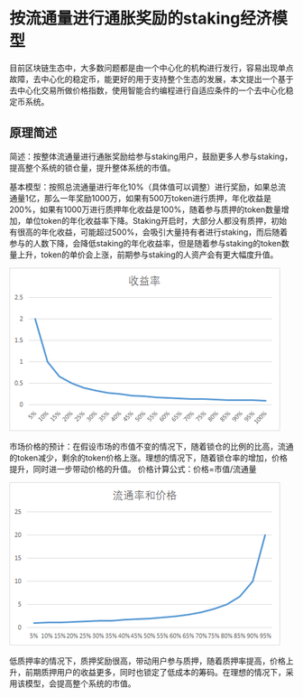 # 按流通量进行通胀奖励的staking经济模型

目前区块链生态中，大多数问题都是由一个中心化的机构进行发行，容易出现单点故障，去中心化的稳定币，能更好的用于支持整个生态的发展，本文提出一个基于去中心化交易所做价格指数，使用智能合约编程进行自适应条件的一个去中心化稳定币系统。

## 原理简述

简述：按整体流通量进行通胀奖励给参与staking用户，鼓励更多人参与staking，提高整个系统的锁仓量，提升整体系统的市值。

基本模型：按照总流通量进行年化10%（具体值可以调整）进行奖励，如果总流通量1亿，那么一年奖励1000万，如果有500万token进行质押，年化收益是200%，如果有1000万进行质押年化收益是100%，随着参与质押的token数量增加，单位token的年化收益率下降。Staking开启时，大部分人都没有质押，初始有很高的年化收益，可能超过500%，会吸引大量持有者进行staking，而后随着参与的人数下降，会降低staking的年化收益率，但是随着参与staking的token数量上升，token的单价会上涨，前期参与staking的人资产会有更大幅度升值。

![年化10%奖励率情况下，不同质押率的收益率情况](./images/staking1.png "年化10%奖励率情况下，不同质押率的收益率情况")

市场价格的预计：在假设市场的市值不变的情况下，随着锁仓的比例的比高，流通的token减少，剩余的token价格上涨。理想的情况下，随着锁仓率的增加，价格提升，同时进一步带动价格的升值。
价格计算公式：价格=市值/流通量

![固定市值下随着锁仓率提高，价格的变化情况](./images/staking2.png "固定市值下随着锁仓率提高，价格的变化情况")

低质押率的情况下，质押奖励很高，带动用户参与质押，随着质押率提高，价格上升，前期质押用户的收益更多，同时也锁定了低成本的筹码。在理想的情况下，采用该模型，会提高整个系统的市值。

